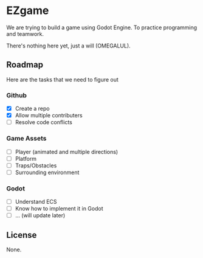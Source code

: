 # EZgame

We are trying to build a game using Godot Engine. To practice programming and
teamwork.

There's nothing here yet, just a will (OMEGALUL).


## Roadmap

Here are the tasks that we need to figure out

### Github

- [X] Create a repo
- [X] Allow multiple contributers
- [ ] Resolve code conflicts

### Game Assets

- [ ] Player (animated and multiple directions)
- [ ] Platform
- [ ] Traps/Obstacles
- [ ] Surrounding environment

### Godot

- [ ] Understand ECS
- [ ] Know how to implement it in Godot
- [ ] ... (will update later)

## License

None.
